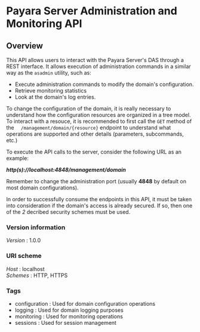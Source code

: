 # Payara Server Administration and Monitoring API


<a name="overview"></a>
## Overview
This API allows users to interact with the Payara Server's DAS through a REST interface. It allows execution of administration commands in a similar way as the `asadmin` utility, such as:

* Execute administration commands to modify the domain's configuration.
* Retrieve monitoring statistics
* Look at the domain's log entries.

To change the configuration of the domain, it is really necessary to understand how the configuration resources are organized in a tree model. To interact with a resouce, it is recommended to first call the `GET` method of the `  /management/domain/{resource}` endpoint to understand what operations are supported and other details (parameters, subcommands, etc.)

To execute the API calls to the server, consider the following URL as an example:

  ***http(s)://localhost:4848/management/domain***

Remember to change the administration port (usually **4848** by default on most domain configurations).

In order to successfully consume the endpoints in this API, it must be taken into consideration if the domain's access is already secured. If so, then one of the *2* decribed security schemes must be used.


### Version information
*Version* : 1.0.0


### URI scheme
*Host* : localhost  
*Schemes* : HTTP, HTTPS


### Tags

* configuration : Used for domain configuration operations
* logging : Used for domain logging purposes
* monitoring : Used for monitoring operations
* sessions : Used for session management
